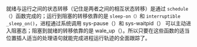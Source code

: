 就绪与运行之间的状态转移（记住是两者之间的相互状态转移）是通过 `schedule（`）函数完成的；运行到阻塞的转移依靠的是 `sleep-on（）`和 `interruptible _sleep_on()`，进程通过系统调用 sys-pause（）和 sys-waitpid（） 可以主动进入阻塞态；阻塞到就绪的转移依靠的是 wale_up（）。所以只要在这些函数的适当位置插人适当的处理语句就能完成进程运行轨迹的全面跟踪了。